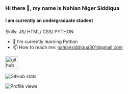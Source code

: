### Hi there 👋, my name is Nahian Niger Siddiqua
#### I am currently an undergraduate student

Skills: JS/ HTML/ CSS/ PYTHON

- 🌱 I’m currently learning Python 
- 📫 How to reach me: nahiansiddiqua301@gmail.com 


[<img src='https://cdn.jsdelivr.net/npm/simple-icons@3.0.1/icons/github.svg' alt='github' height='40'>](https://github.com/nahiansiddiqua)  

![GitHub stats](https://github-readme-stats.vercel.app/api?username=nahiansiddiqua&show_icons=true)  

![Profile views](https://gpvc.arturio.dev/nahiansiddiqua)  

